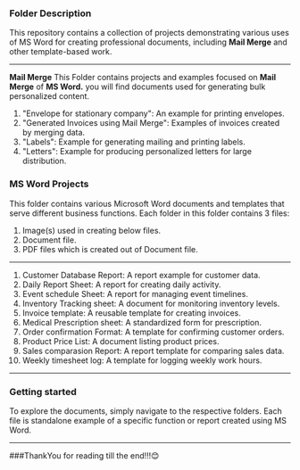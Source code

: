 ### **Folder Description**
This repository contains a collection of projects demonstrating various uses of MS Word for creating professional documents, including **Mail Merge** and other template-based work.

---

**Mail Merge**
This Folder contains projects and examples focused on **Mail Merge** of **MS Word.** you will find documents used for generating bulk personalized content.

1. "Envelope for stationary company": An example for printing envelopes.
2. "Generated Invoices using Mail Merge": Examples of invoices created by merging data.
3. "Labels": Example for generating mailing and printing labels.
4. "Letters": Example for producing personalized letters for large distribution.

### **MS Word Projects**
This folder contains various Microsoft Word documents and templates that serve different business functions. Each folder in this folder contains 3 files:
  1. Image(s) used in creating below files.
  2. Document file.
  3. PDF files which is created out of Document file.<br>
---
1. Customer Database Report: A report example for customer data.
2. Daily Report Sheet: A report for creating daily activity.
3. Event schedule Sheet: A report for managing event timelines.
4. Inventory Tracking sheet: A document for monitoring inventory levels.
5. Invoice template: A reusable template for creating invoices.
6. Medical Prescription sheet: A standardized form for prescription.
7. Order confirmation Format: A template for confirming customer orders.
8. Product Price List: A document listing product prices.
9. Sales comparasion Report: A report template for comparing sales data.
10. Weekly timesheet log: A template for logging weekly work hours.

---

### Getting started
To explore the documents, simply navigate to the respective folders. Each file is standalone example of a specific function or report created using MS Word.

---

###ThankYou for reading till the end!!!😊
